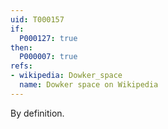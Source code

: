 ```yaml
---
uid: T000157
if:
  P000127: true
then:
  P000007: true
refs:
- wikipedia: Dowker_space
  name: Dowker space on Wikipedia
---
```


By definition.
